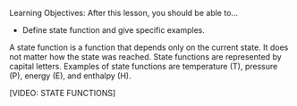 Learning Objectives: After this lesson, you should be able to…

* Define state function and give specific examples.


A state function is a function that depends only on the current state.  It does not matter how the state was reached.  State functions are represented by capital letters.  Examples of state functions are temperature (T), pressure (P), energy (E), and enthalpy (H).

[VIDEO: STATE FUNCTIONS]